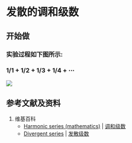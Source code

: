 # 发散的调和级数

## 开始做

### 实验过程如下图所示:

### 1/1 + 1/2 + 1/3 + 1/4 + ⋯

![](/images/无穷级数/发散的调和级数/1a1.jpg)

## 参考文献及资料

1. 维基百科
	- [Harmonic series (mathematics)](https://en.wikipedia.org/wiki/Harmonic_series_(mathematics)) | [调和级数](https://zh.wikipedia.org/wiki/调和级数) 
	- [Divergent series](https://en.wikipedia.org/wiki/发散级数) | [发散级数](https://zh.wikipedia.org/wiki/发散级数) 
